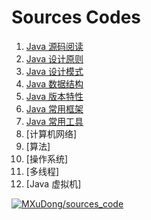 # Sources Codes

1. [Java 源码阅读](src/main/java/sources/README.md)
2. [Java 设计原则](src/main/java/principle/README.md)
3. [Java 设计模式](src/main/java/design_pattern/README.md)
3. [Java 数据结构](src/main/java/data_struct/README.md)
4. [Java 版本特性](src/main/java/version_feature/README.md)
5. [Java 常用框架](src/main/java/framework/README.md)
6. [Java 常用工具](src/main/java/tools/README.md)
7. [计算机网络]
8. [算法]
9. [操作系统]
10. [多线程]
11. [Java 虚拟机]


[![MXuDong/sources_code](https://gitee.com/MXuDong/sources_code/widgets/widget_card.svg?colors=4183c4,ffffff,ffffff,e3e9ed,666666,9b9b9b)](https://gitee.com/MXuDong/sources_code)